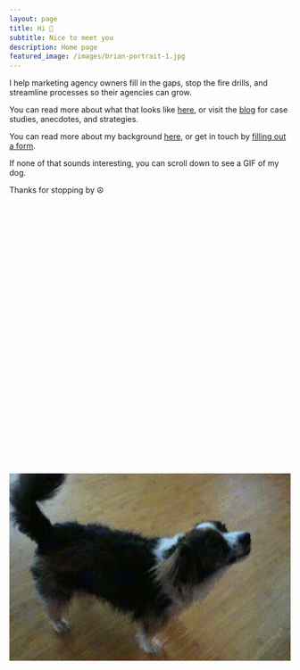 ```yaml
---
layout: page
title: Hi 👋
subtitle: Nice to meet you
description: Home page
featured_image: /images/brian-portrait-1.jpg
---
```


<p>I help marketing agency owners fill in the gaps, stop the fire drills, and streamline processes so their agencies can grow.</p>

<p>You can read more about what that looks like <a href="/work">here</a>, or visit the <a href="/blog">blog</a> for case studies, anecdotes, and strategies.</p>

<p>You can read more about my background <a href="/about">here</a>, or get in touch by <a href="/contact">filling out a form</a>.</p>

<p>If none of that sounds interesting, you can scroll down to see a GIF of my dog.</p>

<p>Thanks for stopping by ☮️</p>

<div style="margin-top: 500px"></div>

<p><img src="/images/robocop-gets-shot.gif"></p>
